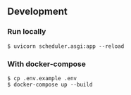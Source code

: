 ## Development

### Run locally
```console
$ uvicorn scheduler.asgi:app --reload
```

### With docker-compose
```console
$ cp .env.example .env
$ docker-compose up --build
```
